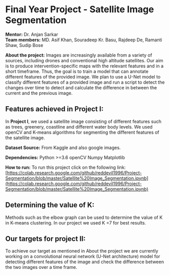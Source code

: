 # Final Year Project - Satellite Image Segmentation

**Mentor:** Dr. Anjan Sarkar<br/>
**Team members:** MD. Asif Khan, Souradeep Kr. Basu, Rajdeep De, Ramanti Shaw, Sudip Bose

**About the project:**
Images are increasingly available from a variety of sources, including drones and conventional high altitude satellites. Our aim is to produce intervention-specific maps with the relevant features and in a short timeframe. Thus, the goal is to train a model that can annotate different features of the provided image.
We plan to use a U-Net model to classify different features of a provided image and run a script to detect the changes over time to detect and calculate the difference in between the current and the previous image.

## **Features achieved in Project I:**

In **Project I**, we used a satellite image consisting of different features such as trees, greenery, coastline and different water body levels. We used openCV and K-means algorithms for segmenting the different features of the satellite image.

**Dataset Source:** From Kaggle and also google images.

**Dependencies:**
Python >=3.6
openCV
Numpy
Matplotlib

**How to run:**
To run this project click on the following link:
[https://colab.research.google.com/github/reddevil1996/Project-Segmentation/blob/master/Satellite%20Image_Segmentation.ipynb](https://colab.research.google.com/github/reddevil1996/Project-Segmentation/blob/master/Satellite%20Image_Segmentation.ipynb)

## Determining the value of K:

Methods such as the elbow graph can be used to determine the value of K in K-means clustering. In our project we used K =7 for best results.

## **Our targets for project II:**

To achieve our target as mentioned in About the project we are currently working on a convolutional neural network (U-Net architecture) model for detecting different features of the image and check the difference between the two images over a time frame.
